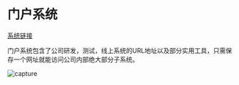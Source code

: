 # 门户系统

[系统链接](http://api.internal.source3g.com/platform-protal/)

门户系统包含了公司研发，测试，线上系统的URL地址以及部分实用工具，只需保存一个网址就能访问公司内部绝大部分子系统。

![capture](http://gitlab.source3g.com:10080/platform/platform-protal/raw/master/capture.png)